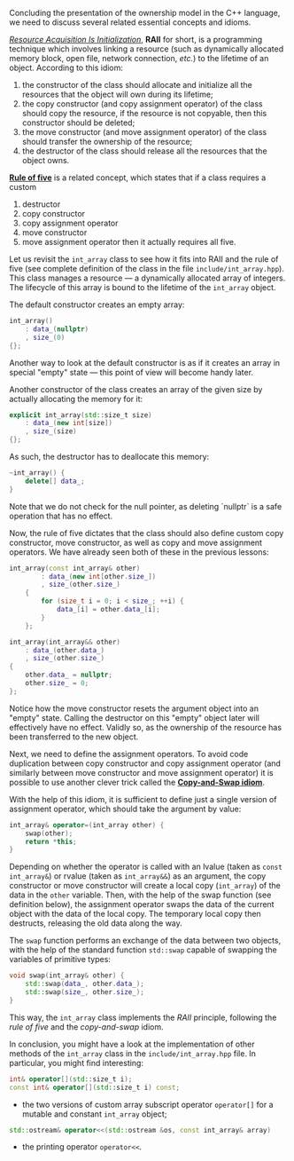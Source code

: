 Concluding the presentation of the ownership model in the C++ language,
we need to discuss several related essential concepts and idioms.

[_Resource Acquisition Is Initialization_](https://en.cppreference.com/w/cpp/language/raii), 
__RAII__ for short, is a programming technique which involves linking a resource 
(such as dynamically allocated memory block, open file, network connection, _etc._)
to the lifetime of an object.
According to this idiom: 

1. the constructor of the class should allocate and initialize 
   all the resources that the object will own during its lifetime;
2. the copy constructor (and copy assignment operator) of the class 
   should copy the resource,
   if the resource is not copyable, then this constructor should be deleted; 
3. the move constructor (and move assignment operator) of the class 
   should transfer the ownership of the resource;
4. the destructor of the class should release all the resources that the object owns.

[//]: # (TODO: mention `= default` and `= delete` syntax)

[**Rule of five**](https://en.cppreference.com/w/cpp/language/rule_of_three)
is a related concept, which states that if a class requires a custom
1. destructor
2. copy constructor
3. copy assignment operator
4. move constructor
5. move assignment operator
then it actually requires all five.

[//]: # (TODO: mention rule of 3)

Let us revisit the `int_array` class to see how it fits into RAII and the rule of five 
(see complete definition of the class in the file `include/int_array.hpp`).
This class manages a resource — a dynamically allocated array of integers.
The lifecycle of this array is bound to the lifetime of the `int_array` object.

The default constructor creates an empty array:

```c++
int_array()
    : data_(nullptr)
    , size_(0)
{};
```

Another way to look at the default constructor 
is as if it creates an array in special "empty" state — 
this point of view will become handy later.

Another constructor of the class creates an array of the given size
by actually allocating the memory for it:

```c++
explicit int_array(std::size_t size)
    : data_(new int[size])
    , size_(size)
{};
```

As such, the destructor has to deallocate this memory:

```c++
~int_array() {
    delete[] data_;
}
```

<div class=hint">
    Note that we do not check for the null pointer,
    as deleting `nullptr` is a safe operation that has no effect.
</div>

Now, the rule of five dictates that the class should also define
custom copy constructor, move constructor, as well as copy and move assignment operators.
We have already seen both of these in the previous lessons:

```c++
int_array(const int_array& other)
        : data_(new int[other.size_])
        , size_(other.size_)
    {
        for (size_t i = 0; i < size_; ++i) {
            data_[i] = other.data_[i];
        }
    };

int_array(int_array&& other)
    : data_(other.data_)
    , size_(other.size_)
{
    other.data_ = nullptr;
    other.size_ = 0;
};
```

Notice how the move constructor resets the argument object into an "empty" state.
Calling the destructor on this "empty" object later will effectively have no effect.
Validly so, as the ownership of the resource has been transferred to the new object.

Next, we need to define the assignment operators.
To avoid code duplication between copy constructor and copy assignment operator
(and similarly between move constructor and move assignment operator)
it is possible to use another clever trick called 
the [__Copy-and-Swap idiom__](https://en.wikibooks.org/wiki/More_C%2B%2B_Idioms/Copy-and-swap). 

With the help of this idiom, it is sufficient to define
just a single version of assignment operator, 
which should take the argument by value:

```c++
int_array& operator=(int_array other) {
    swap(other);
    return *this;
}
```

Depending on whether the operator is called with 
an lvalue (taken as `const int_array&`) or rvalue (taken as `int_array&&`)
as an argument, the copy constructor or move constructor 
will create a local copy (`int_array`) of the data in the `other` variable.
Then, with the help of the swap function (see definition below), 
the assignment operator swaps the data of the current object with the data of the local copy.
The temporary local copy then destructs, releasing the old data along the way.

The `swap` function performs an exchange of the data between two objects,
with the help of the standard function `std::swap` capable of swapping the variables of primitive types:

```c++
void swap(int_array& other) {
    std::swap(data_, other.data_);
    std::swap(size_, other.size_);
}
```

This way, the `int_array` class implements the _RAII_ principle,
following the _rule of five_ and the _copy-and-swap_ idiom.

In conclusion, you might have a look at the implementation of other methods of 
the `int_array` class in the `include/int_array.hpp` file.
In particular, you might find interesting:

```c++
int& operator[](std::size_t i);
const int& operator[](std::size_t i) const;
```

* the two versions of custom array subscript operator `operator[]` 
  for a mutable and constant `int_array` object;

```c++
std::ostream& operator<<(std::ostream &os, const int_array& array)
```

* the printing operator `operator<<`.